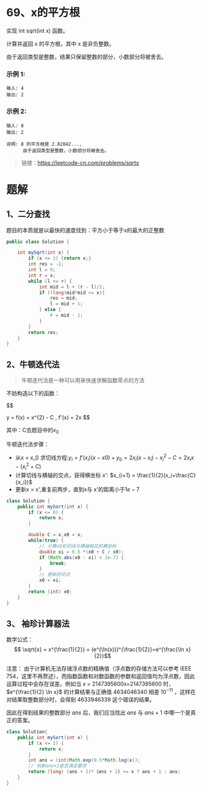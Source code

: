 # 69、x的平方根
实现 int sqrt(int x) 函数。

计算并返回 x 的平方根，其中 x 是非负整数。

由于返回类型是整数，结果只保留整数的部分，小数部分将被舍去。

### 示例 1:
```
输入: 4
输出: 2
```
### 示例 2:
```
输入: 8
输出: 2

说明: 8 的平方根是 2.82842...,   
      由于返回类型是整数，小数部分将被舍去。
```
> 链接：https://leetcode-cn.com/problems/sqrtx

# 题解
## 1、二分查找
题目的本质就是以最快的速度找到：平方小于等于x的最大的正整数
```java
public class Solution {

    int mySqrt(int x) {
        if (x <= 1) {return x;}
        int res = -1;
        int l = 0;
        int r = x;
        while (l <= r) {
            int mid = l + (r - l)/2;
            if ((long)mid*mid <= x){
                res = mid;
                l = mid + 1;
            } else {
                r = mid - 1;
            }
        }
        return res;
    }
}
```

## 2、牛顿迭代法
> 牛顿迭代法是一种可以用来快速求解函数零点的方法

不妨构造以下的函数：

$$

y = f(x) = x^{2} - C , f'(x) = 2x
$$

其中：C去题目中的$x_0$

牛顿迭代法步骤：
- 从x = x_0 求切线方程:$y_l = f'(x_i)(x - x0) + y_0 = 2x_i(x-x_i) - x_i^2 - C = 2x_ix - (x_i^2 +C)$
- 计算切线与横轴的交点，获得横坐标 x': $x_{i+1} = \frac{1}{2}(x_i+\frac{C}{x_i})$
- 更新x = x',重复前两步，直到x与 x'的距离小于$1e-7$

```java
class Solution {
    public int mySort(int x) {
        if (x <= 0) {
            return x;
        }

        double C = x,x0 = x;
        while(true) {
            // 计算x0处切线与横轴相交的横坐标
            double xi = 0.5 *(x0 + C / x0);
            if (Math.abs(x0 - xi) < 1e-7) {
                break;
            }
            // 更新的切点
            x0 = xi;
        }
        return (int) x0;
    }
}
```
## 3、 袖珍计算器法
数学公式：
$$ \sqrt{x} = x^{\frac{1}{2}} = (e^{\ln(x)})^{\frac{1}{2}}=e^{\frac{\ln x}{2}}$$

注意： 由于计算机无法存储浮点数的精确值（浮点数的存储方法可以参考 IEEE 754，这里不再赘述），而指数函数和对数函数的参数和返回值均为浮点数，因此运算过程中会存在误差。例如当 x = 2147395600x=2147395600 时，$e^{\frac{1}{2} \ln x}$ 的计算结果与正确值 4634046340 相差 $10^{-11}$ ，这样在对结果取整数部分时，会得到 4633946339 这个错误的结果。

因此在得到结果的整数部分 $\textit{ans}$ 后，我们应当找出 $\textit{ans}$ 与 $\textit{ans} + 1$ 中哪一个是真正的答案。

```java
class Solution{
    public int mySort(int x) {
        if (x <= 1) {
            return x;
        }
        int ans = (int)Math.exp(0.5*Math.log(x));
        // 判断anx+1是否满足要求
        return (long) (ans + 1)*（ans + 1) <= x ? ans + 1 : ans;
    }
}
```